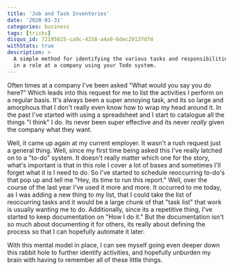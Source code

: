 ```yaml
---
title: 'Job and Task Inventories'
date: '2020-01-31'
categories: business
tags: [tricks]
disqus_id: 72195025-ca9c-4258-a4a9-6dec29137d7d
withStats: true
description: >
  A simple method for identifying the various tasks and responsibilities you have
  in a role at a company using your Todo system.
---
```


Often times at a company I've been asked "What would you say you do here?" Which leads into this request for me to list the activities I perform on a regular basis. It's always been a super annoying task, and its so large and amorphous that I don't really even know how to wrap my head around it. In the past I've started with using a spreadsheet and I start to catalogue all the things "I think" I do. Its never been super effective and its never _really_ given the company what they want.

Well, it came up again at my current employer. It wasn't a rush request just a general thing. Well, since my first time being asked this I've really latched on to a "to-do" system. It doesn't really matter which one for the story, what's important is that in this role I cover a lot of bases and sometimes I'll forget what it is I need to do. So I've started to schedule reoccurring to-do's that pop up and tell me "Hey, its time to run this report." Well, over the course of the last year I've used it more and more. It occurred to me today, as I was adding a new thing to my list, that I could take the list of reoccurring tasks and it would be a large chunk of that "task list" that work is usually wanting me to do. Additionally, since its a repetitive thing, I've started to keep documentation on "How I do it." But the documentation isn't so much about documenting it for others, its really about defining the process so that I can hopefully automate it later.

With this mental model in place, I can see myself going even deeper down this rabbit hole to further identify activities, and hopefully unburden my brain with having to remember all of these little things.
